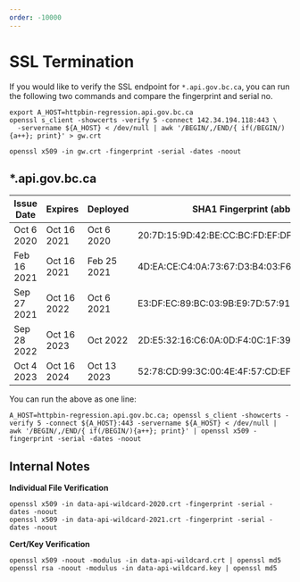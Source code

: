 ```yaml
---
order: -10000
---
```


# SSL Termination

If you would like to verify the SSL endpoint for `*.api.gov.bc.ca`, you can run the following two commands and compare the fingerprint and serial no.

```
export A_HOST=httpbin-regression.api.gov.bc.ca
openssl s_client -showcerts -verify 5 -connect 142.34.194.118:443 \
  -servername ${A_HOST} < /dev/null | awk '/BEGIN/,/END/{ if(/BEGIN/){a++}; print}' > gw.crt

openssl x509 -in gw.crt -fingerprint -serial -dates -noout

```

## \*.api.gov.bc.ca

| Issue Date  | Expires     | Deployed    | SHA1 Fingerprint (abbrev.)                      | Serial No.   |
| ----------- | ----------- | ----------- | ----------------------------------------------- | ------------ |
| Oct 6 2020  | Oct 16 2021 | Oct 6 2020  | 20:7D:15:9D:42:BE:CC:BC:FD:EF:DF:13:77:C7:25:A3 | 7876EB597E14 |
| Feb 16 2021 | Oct 16 2021 | Feb 25 2021 | 4D:EA:CE:C4:0A:73:67:D3:B4:03:F6:63:C4:E1:67:2C | 3B5849D8A670 |
| Sep 27 2021 | Oct 16 2022 | Oct 6 2021  | E3:DF:EC:89:BC:03:9B:E9:7D:57:91:EB:52:18:59:46 | 1B588948FBB2 |
| Sep 28 2022 | Oct 16 2023 | Oct 2022    | 2D:E5:32:16:C6:0A:0D:F4:0C:1F:39:DD:BD:DD:A8:1A | 34A6625E5ECF |
| Oct 4 2023  | Oct 16 2024 | Oct 13 2023 | 52:78:CD:99:3C:00:4E:4F:57:CD:EF:71:B9:E2:53:08 | 74BC58EEA87E |

You can run the above as one line:

```
A_HOST=httpbin-regression.api.gov.bc.ca; openssl s_client -showcerts -verify 5 -connect ${A_HOST}:443 -servername ${A_HOST} < /dev/null | awk '/BEGIN/,/END/{ if(/BEGIN/){a++}; print}' | openssl x509 -fingerprint -serial -dates -noout
```

## Internal Notes

**Individual File Verification**

```
openssl x509 -in data-api-wildcard-2020.crt -fingerprint -serial -dates -noout
openssl x509 -in data-api-wildcard-2021.crt -fingerprint -serial -dates -noout
```

**Cert/Key Verification**

```
openssl x509 -noout -modulus -in data-api-wildcard.crt | openssl md5
openssl rsa -noout -modulus -in data-api-wildcard.key | openssl md5
```
